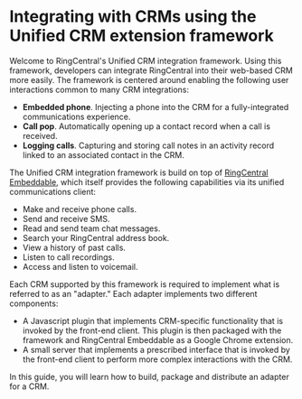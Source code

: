 # Integrating with CRMs using the Unified CRM extension framework

Welcome to RingCentral's Unified CRM integration framework. Using this framework, developers can integrate RingCentral into their web-based CRM more easily. The framework is centered around enabling the following user interactions common to many CRM integrations:

* **Embedded phone**. Injecting a phone into the CRM for a fully-integrated communications experience.
* **Call pop**. Automatically opening up a contact record when a call is received.
* **Logging calls**. Capturing and storing call notes in an activity record linked to an associated contact in the CRM.

The Unified CRM integration framework is build on top of [RingCentral Embeddable](https://ringcentral.github.io/ringcentral-embeddable/), which itself provides the following capabilities via its unified communications client:

* Make and receive phone calls.
* Send and receive SMS.
* Read and send team chat messages. 
* Search your RingCentral address book.
* View a history of past calls.
* Listen to call recordings.
* Access and listen to voicemail. 

Each CRM supported by this framework is required to implement what is referred to as an "adapter." Each adapter implements two different components:

* A Javascript plugin that implements CRM-specific functionality that is invoked by the front-end client. This plugin is then packaged with the framework and RingCentral Embeddable as a Google Chrome extension. 
* A small server that implements a prescribed interface that is invoked by the front-end client to perform more complex interactions with the CRM. 

In this guide, you will learn how to build, package and distribute an adapter for a CRM.

